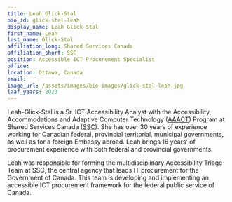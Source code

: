 ```yaml
---
title: Leah Glick-Stal
bio_id: glick-stal-leah
display_name: Leah Glick-Stal
first_name: Leah
last_name: Glick-Stal
affiliation_long: Shared Services Canada
affiliation_short: SSC
position: Accessible ICT Procurement Specialist
office: 
location: Ottawa, Canada
email: 
image_url: /assets/images/bio-images/glick-stal-leah.jpg
iaaf_years: 2023
---
```

Leah-Glick-Stal is a Sr. ICT Accessibility Analyst with the Accessibility, Accommodations and Adaptive Computer Technology ([AAACT](https://www.canada.ca/en/shared-services/corporate/aaact-program.html)) Program at Shared Services Canada ([SSC](https://www.canada.ca/en/shared-services.html)). She has over 30 years of experience working for Canadian federal, provincial territorial, municipal governments, as well as for a foreign Embassy abroad. Leah brings 16 years’ of procurement experience with both federal and provincial governments.

Leah was responsible for forming the multidisciplinary Accessibility Triage Team at SSC, the central agency that leads IT procurement for the Government of Canada. This team is developing and implementing an accessible ICT procurement framework for the federal public service of Canada. 
